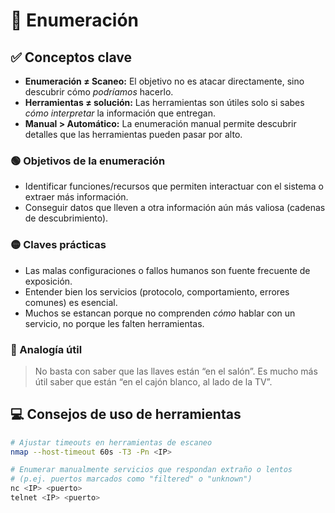 # 🧠 Enumeración

## ✅ Conceptos clave
- **Enumeración ≠ Scaneo:** El objetivo no es atacar directamente, sino descubrir cómo *podríamos* hacerlo.
- **Herramientas ≠ solución:** Las herramientas son útiles solo si sabes *cómo interpretar* la información que entregan.
- **Manual > Automático:** La enumeración manual permite descubrir detalles que las herramientas pueden pasar por alto.

### 🟢 Objetivos de la enumeración
- Identificar funciones/recursos que permiten interactuar con el sistema o extraer más información.
- Conseguir datos que lleven a otra información aún más valiosa (cadenas de descubrimiento).

### 🟡 Claves prácticas
- Las malas configuraciones o fallos humanos son fuente frecuente de exposición.
- Entender bien los servicios (protocolo, comportamiento, errores comunes) es esencial.
- Muchos se estancan porque no comprenden *cómo* hablar con un servicio, no porque les falten herramientas.

### 🔵 Analogía útil
> No basta con saber que las llaves están “en el salón”. Es mucho más útil saber que están “en el cajón blanco, al lado de la TV”.

## 💻 Consejos de uso de herramientas
```bash
# Ajustar timeouts en herramientas de escaneo
nmap --host-timeout 60s -T3 -Pn <IP>

# Enumerar manualmente servicios que respondan extraño o lentos
# (p.ej. puertos marcados como "filtered" o "unknown")
nc <IP> <puerto>
telnet <IP> <puerto>
```

